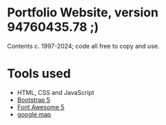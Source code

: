 Portfolio Website, version 94760435.78 ;)
=======
Contents c. 1997-2024; code all free to copy and use.


# Tools used #
* HTML, CSS and JavaScript
* [Bootstrap 5](https://getbootstrap.com/docs/5.0/getting-started/introduction/)
* [Font Awesome 5](https://fontawesome.com/)
* [google map](https://www.embed-map.com/)




